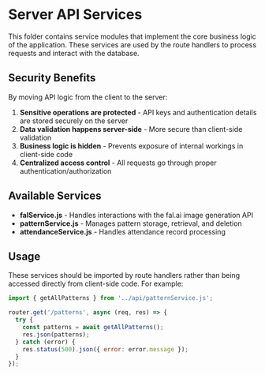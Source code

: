# Server API Services

This folder contains service modules that implement the core business logic of the application. These services are used by the route handlers to process requests and interact with the database.

## Security Benefits

By moving API logic from the client to the server:

1. **Sensitive operations are protected** - API keys and authentication details are stored securely on the server
2. **Data validation happens server-side** - More secure than client-side validation
3. **Business logic is hidden** - Prevents exposure of internal workings in client-side code
4. **Centralized access control** - All requests go through proper authentication/authorization

## Available Services

- **falService.js** - Handles interactions with the fal.ai image generation API
- **patternService.js** - Manages pattern storage, retrieval, and deletion
- **attendanceService.js** - Handles attendance record processing

## Usage

These services should be imported by route handlers rather than being accessed directly from client-side code. For example:

```javascript
import { getAllPatterns } from '../api/patternService.js';

router.get('/patterns', async (req, res) => {
  try {
    const patterns = await getAllPatterns();
    res.json(patterns);
  } catch (error) {
    res.status(500).json({ error: error.message });
  }
});
``` 